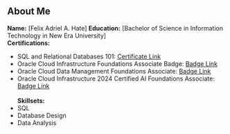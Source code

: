 ## About Me

**Name:** [Felix Adriel A. Hate] 
**Education:** [Bachelor of Science in Information Technology in New Era University]  
**Certifications:**  
- SQL and Relational Databases 101: [Certificate Link](https://courses.cognitiveclass.ai/certificates/4e329a29c29c46aeb033427dfb3a665b)
- Oracle Cloud Infrastructure Foundations Associate Badge: [Badge Link](https://catalog-education.oracle.com/ords/certview/sharebadge?id=276BE50B158E74709D453536A7F0732F32A8BE2571E3D7BBEC55AF3AEB38AE77&fbclid=IwY2xjawG-HYZleHRuA2FlbQIxMQABHdC1uGbDewrRQwKLsJLZAkjBOErS_nx6gby-bGKN7yCoxx9PpN_vU94Xmw_aem_QyLJseR1ahGy6sUPtHp8zw)
- Oracle Cloud Data Management Foundations Associate: [Badge Link](https://catalog-education.oracle.com/ords/certview/sharebadge?id=276BE50B158E74709D453536A7F0732F32A8BE2571E3D7BBEC55AF3AEB38AE77&fbclid=IwY2xjawHGI15leHRuA2FlbQIxMQABHUNQiDAr6GhtP5PdBfy9QbxEVGOXO9O-Qdq-Zq8I9HQi02ZWooXaVniubg_aem_XjPj02PCDet78hu8p56l4Q)
- Oracle Cloud Infrastructure 2024 Certified AI Foundations Associate: [Badge Link](https://catalog-education.oracle.com/ords/certview/sharebadge?id=B046D1EA064CE987F892CBA73C62490D07E419404901EFABD74C097A56840A86&fbclid=IwY2xjawHPbfhleHRuA2FlbQIxMQABHVPxXzOiOE_SFm6feo4ccup-fHJduJpIn8wNu55SbHSnry2LIUaj9bI_qw_aem_qxBlJgMtSHvTrwjSySWO3A)
  <br>
  <br>
**Skillsets:**  
- SQL
- Database Design
- Data Analysis
